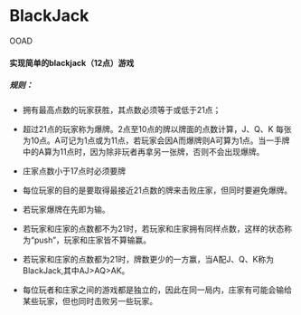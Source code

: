 # BlackJack
OOAD
#### 实现简单的blackjack（12点）游戏

##### 规则：

- 拥有最高点数的玩家获胜，其点数必须等于或低于21点；

- 超过21点的玩家称为爆牌。2点至10点的牌以牌面的点数计算，J、Q、K 每张为10点。A可记为1点或为11点，若玩家会因A而爆牌则A可算为1点。当一手牌中的A算为11点时，因为除非玩者再拿另一张牌，否则不会出现爆牌。

- 庄家点数小于17点时必须要牌

- 每位玩家的目的是要取得最接近21点数的牌来击败庄家，但同时要避免爆牌。

- 若玩家爆牌在先即为输。

- 若玩家和庄家的点数都不为21时，若玩家和庄家拥有同样点数，这样的状态称为“push”，玩家和庄家皆不算输赢。

- 若玩家和庄家的点数都为21时，牌数更少的一方赢，当A配J、Q、K称为 BlackJack,其中AJ>AQ>AK。

- 每位玩者和庄家之间的游戏都是独立的，因此在同一局内，庄家有可能会输给某些玩家，但也同时击败另一些玩家。

